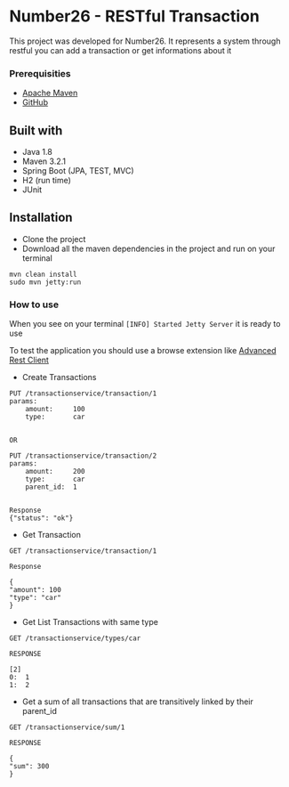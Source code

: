 # Number26 - RESTful Transaction
This project was developed for Number26. It represents a system  through restful you can add a transaction or get informations about it

### Prerequisities
- [Apache Maven](https://maven.apache.org/index.html)
- [GitHub](https://help.github.com/desktop/guides/getting-started/installing-github-desktop/)


## Built with
- Java 1.8
- Maven 3.2.1
- Spring Boot (JPA, TEST, MVC)
- H2 (run time)
- JUnit


## Installation
- Clone the project
- Download all the maven dependencies in the project and run on your terminal
```
mvn clean install
sudo mvn jetty:run
```


### How to use 
When you see on your terminal `[INFO] Started Jetty Server` it is ready to use

To test the application you should use a browse extension like [Advanced Rest Client](https://chrome.google.com/webstore/detail/advanced-rest-client/hgmloofddffdnphfgcellkdfbfbjeloo)

- Create Transactions
```
PUT /transactionservice/transaction/1
params:
	amount:		100
	type:		car


OR

PUT /transactionservice/transaction/2
params:
	amount:		200
	type:		car
	parent_id:	1


Response
{"status": "ok"}
```

- Get Transaction

```
GET /transactionservice/transaction/1

Response

{
"amount": 100
"type": "car"
}
```

- Get List Transactions with same type

```
GET /transactionservice/types/car

RESPONSE

[2]
0:  1
1:  2

```

- Get a sum of all transactions that are transitively linked by their parent_id

```
GET /transactionservice/sum/1

RESPONSE

{
"sum": 300
}
```





